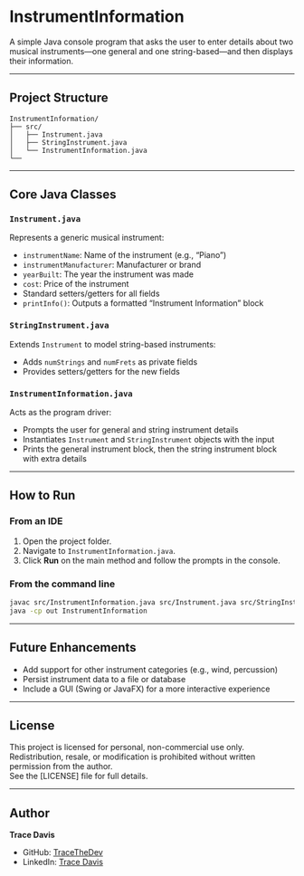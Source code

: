 # InstrumentInformation

A simple Java console program that asks the user to enter details about two musical instruments—one general and one string-based—and then displays their information.

---

## Project Structure

```
InstrumentInformation/
├── src/
│   ├── Instrument.java
│   ├── StringInstrument.java
│   └── InstrumentInformation.java
└──
```

---

## Core Java Classes

### `Instrument.java`
Represents a generic musical instrument:
- `instrumentName`: Name of the instrument (e.g., “Piano”)
- `instrumentManufacturer`: Manufacturer or brand
- `yearBuilt`: The year the instrument was made
- `cost`: Price of the instrument
- Standard setters/getters for all fields
- `printInfo()`: Outputs a formatted “Instrument Information” block

### `StringInstrument.java`
Extends `Instrument` to model string-based instruments:
- Adds `numStrings` and `numFrets` as private fields
- Provides setters/getters for the new fields

### `InstrumentInformation.java`
Acts as the program driver:
- Prompts the user for general and string instrument details
- Instantiates `Instrument` and `StringInstrument` objects with the input
- Prints the general instrument block, then the string instrument block with extra details

---

## How to Run

### From an IDE
1. Open the project folder.
2. Navigate to `InstrumentInformation.java`.
3. Click **Run** on the main method and follow the prompts in the console.

### From the command line
```bash
javac src/InstrumentInformation.java src/Instrument.java src/StringInstrument.java -d out
java -cp out InstrumentInformation
```

---

## Future Enhancements
- Add support for other instrument categories (e.g., wind, percussion)
- Persist instrument data to a file or database
- Include a GUI (Swing or JavaFX) for a more interactive experience

---

## License
This project is licensed for personal, non-commercial use only. Redistribution, resale, or modification is prohibited without written permission from the author.  
See the [LICENSE] file for full details.

---

## Author

**Trace Davis**  
- GitHub: [TraceTheDev](https://github.com/TraceTheDev)  
- LinkedIn: [Trace Davis](https://www.linkedin.com/in/trace-d-926380138/)
